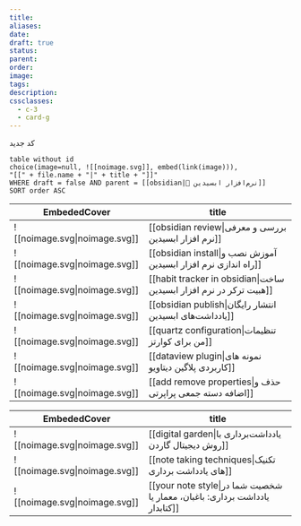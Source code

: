 ```yaml
---
title: 
aliases: 
date: 
draft: true
status: 
parent: 
order: 
image: 
tags: 
description: 
cssclasses:
  - c-3
  - card-g
---
```

<style>
	.giscus {
		display: none;
		}
</style>

کد جدید
```dataview
table without id 
choice(image=null, ![[noimage.svg]], embed(link(image))),
"[[" + file.name + "|" + title + "]]"
WHERE draft = false AND parent = [[obsidian|🔮 نرم‌افزار ابسیدین]] 
SORT order ASC
```




<!-- QueryToSerialize: table without id EmbededCover, "[[" + file.name + "|" + title + "]]" as title FLATTEN choice(typeof(image)="link", embed(link(choice(typeof(image)="link", image, this.file.link))), ![[noimage.svg]]) AS EmbededCover WHERE draft = false AND parent = [[obsidian|🔮 نرم‌افزار ابسیدین]] SORT order ASC -->
<!-- SerializedQuery: table without id EmbededCover, "[[" + file.name + "|" + title + "]]" as title FLATTEN choice(typeof(image)="link", embed(link(choice(typeof(image)="link", image, this.file.link))), ![[noimage.svg]]) AS EmbededCover WHERE draft = false AND parent = [[obsidian|🔮 نرم‌افزار ابسیدین]] SORT order ASC -->

| EmbededCover                  | title                                                              |
| ----------------------------- | ------------------------------------------------------------------ |
| ![[noimage.svg\|noimage.svg]] | [[obsidian review\|بررسی و معرفی نرم افزار ابسیدین]]               |
| ![[noimage.svg\|noimage.svg]] | [[obsidian install\|آموزش نصب و راه اندازی نرم افزار ابسیدین]]     |
| ![[noimage.svg\|noimage.svg]] | [[habit tracker in obsidian\|ساخت هبیت ترکر در نرم افزار ابسیدین]] |
| ![[noimage.svg\|noimage.svg]] | [[obsidian publish\|انتشار رایگان یادداشت‌های ابسیدین]]            |
| ![[noimage.svg\|noimage.svg]] | [[quartz configuration\|تنظیمات من برای کوارتز]]                   |
| ![[noimage.svg\|noimage.svg]] | [[dataview plugin\|نمونه های کاربردی پلاگین دیتاویو]]              |
| ![[noimage.svg\|noimage.svg]] | [[add remove properties\|حذف و اضافه دسته جمعی پراپرتی]]           |
<!-- SerializedQuery END -->




<!-- QueryToSerialize: table without id EmbededCover, "[[" + file.name + "|" + title + "]]" as title FLATTEN choice(typeof(image)="link", embed(link(choice(typeof(image)="link", image, this.file.link))), ![[noimage.svg]]) AS EmbededCover WHERE draft = false AND parent = [[note taking|📝 یادداشت برداری]] SORT order ASC -->
<!-- SerializedQuery: table without id EmbededCover, "[[" + file.name + "|" + title + "]]" as title FLATTEN choice(typeof(image)="link", embed(link(choice(typeof(image)="link", image, this.file.link))), ![[noimage.svg]]) AS EmbededCover WHERE draft = false AND parent = [[note taking|📝 یادداشت برداری]] SORT order ASC -->

| EmbededCover                  | title                                                                      |
| ----------------------------- | -------------------------------------------------------------------------- |
| ![[noimage.svg\|noimage.svg]] | [[digital garden\|یادداشت‌برداری با روش دیجیتال گاردن]]                    |
| ![[noimage.svg\|noimage.svg]] | [[note taking techniques\|تکنیک های یادداشت برداری]]                       |
| ![[noimage.svg\|noimage.svg]] | [[your note style\|شخصیت شما در یادداشت برداری: باغبان، معمار یا کتابدار]] |
<!-- SerializedQuery END -->

